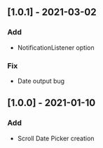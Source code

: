 ## [1.0.1] - 2021-03-02

### Add
- NotificationListener option

### Fix
- Date output bug




## [1.0.0] - 2021-01-10

### Add

- Scroll Date Picker creation